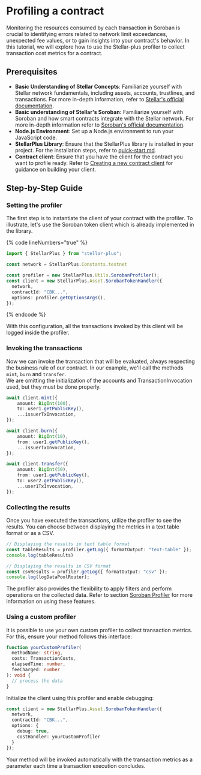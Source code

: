 # Profiling a contract

Monitoring the resources consumed by each transaction in Soroban is crucial to identifying errors related to network limit exceedances, unexpected fee values, or to gain insights into your contract's behavior. In this tutorial, we will explore how to use the Stellar-plus profiler to collect transaction cost metrics for a contract.

## Prerequisites

* **Basic Understanding of Stellar Concepts**: Familiarize yourself with Stellar network fundamentals, including assets, accounts, trustlines, and transactions. For more in-depth information, refer to [Stellar's official documentation](https://developers.stellar.org/docs).
* **Basic understanding of Stellar's Soroban:** Familiarize yourself with Soroban and how smart contracts integrate with the Stellar network. For more in-depth information refer to [Soroban's official documentation](https://soroban.stellar.org/docs).
* **Node.js Environment**: Set up a Node.js environment to run your JavaScript code.
* **StellarPlus Library**: Ensure that the StellarPlus library is installed in your project. For the installation steps, refer to [quick-start.md](../quick-start.md "mention").
* **Contract client**: Ensure that you have the client for the contract you want to profile ready. Refer to [Creating a new contract client](e2e-certificate-of-deposit-demo-1.md) for guidance on building your client.

## Step-by-Step Guide

### Setting the profiler

The first step is to instantiate the client of your contract with the profiler. To illustrate, let's use the Soroban token client which is already implemented in the library.

{% code lineNumbers="true" %}
```typescript
import { StellarPlus } from "stellar-plus";

const network = StellarPlus.Constants.testnet

const profiler = new StellarPlus.Utils.SorobanProfiler();
const client = new StellarPlus.Asset.SorobanTokenHandler({
  network,
  contractId: "CBK...",
  options: profiler.getOptionsArgs(),
});
```
{% endcode %}

With this configuration, all the transactions invoked by this client will be logged inside the profiler.&#x20;

### Invoking the transactions

Now we can invoke the transaction that will be evaluated, always respecting the business rule of our contract. In our example, we'll call the methods `mint`, `burn` and `transfer`.\
We are omitting the initialization of the accounts and TransactionInvocation used, but they must be done properly.

```typescript
await client.mint({
    amount: BigInt(100),
    to: user1.getPublicKey(),
    ...issuerTxInvocation,
});

await client.burn({
    amount: BigInt(10),
    from: user1.getPublicKey(),
    ...issuerTxInvocation,
});

await client.transfer({
    amount: BigInt(50),
    from: user1.getPublicKey(),
    to: user2.getPublicKey(),
    ...user1TxInvocation,
});
```

### Collecting the results

Once you have executed the transactions, utilize the profiler to see the results. You can choose between displaying the metrics in a text table format or as a CSV.&#x20;

```typescript
// Displaying the results in text table format
const tableResults = profiler.getLog({ formatOutput: "text-table" });
console.log(tableResults)

// Displaying the results in CSV format
const csvResults = profiler.getLog({ formatOutput: "csv" });
console.log(logDataPoolRouter);
```

The profiler also provides the flexibility to apply filters and perform operations on the collected data. Refer to section [Soroban Profiler](broken-reference) for more information on using these features.&#x20;

### Using a custom profiler

It is possible to use your own custom profiler to collect transaction metrics. For this, ensure your method follows this interface:

```typescript
function yourCustomProfiler(
  methodName: string,
  costs: TransactionCosts,
  elapsedTime: number,
  feeCharged: number
): void {
  // process the data
}
```

Initialize the client using this profiler and enable debugging:

```typescript
const client = new StellarPlus.Asset.SorobanTokenHandler({
  network,
  contractId: "CBK...",
  options: {
    debug: true, 
    costHandler: yourCustomProfiler
  }
});
```

Your method will be invoked automatically with the transaction metrics as a parameter each time a transaction execution concludes.
